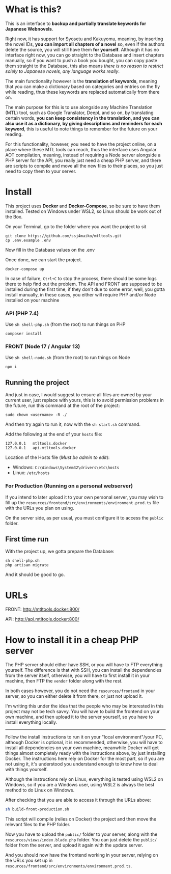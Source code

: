 # What is this?

This is an interface to **backup and partially translate keywords for Japanese Webnovels**.

Right now, it has support for Syosetu and Kakuyomu, meaning, by inserting the novel IDs, **you can import all chapters of a novel** so, even if the authors delete the source, you will still have them **for yourself**. Although it has no interface right now, you can go straight to the Database and insert chapters manually, so if you want to push a book you bought, you can copy paste them straight to the Database, this also means *there is no reason to restrict solely to Japanese novels, any language works really*.

The main functionality however is the **translation of keywords**, meaning that you can make a dictionary based on categories and entries on the fly while reading, thus these keywords are replaced automatically from there on.

The main purpose for this is to use alongside any Machine Translation (MTL) tool, such as Google Translator, DeepL and so on, by translating certain words, **you can keep consistency in the translation, and you can also use it as a dictionary, by giving descriptions and reminders for each keyword**, this is useful to note things to remember for the future on your reading.

For this functionality, however, you need to have the project online, on a place where these MTL tools can reach, thus the interface uses Angular AOT compilation, meaning, instead of requiring a Node server alongside a PHP server for the API, you really just need a cheap PHP server, and there are scripts to compile and move all the new files to their places, so you just need to copy them to your server.

# Install

This project uses **Docker** and **Docker-Compose**, so be sure to have them installed.
Tested on Windows under WSL2, so Linux should be work out of the Box.

On your Terminal, go to the folder where you want the project to sit
```
git clone https://github.com/ssj4maiko/mtltools.git
cp .env.example .env
```
Now fill in the Database values on the .env

Once done, we can start the project.
```
docker-compose up
```
In case of failure, `Ctrl+C` to stop the process, there should be some logs there to help find out the problem. The API and FRONT are supposed to be installed during the first time, if they don't due to some error, well, you gotta install manually, in these cases, you either will require PHP and/or Node installed on your machine

### API (PHP 7.4)

Use `sh shell-php.sh` (from the root) to run things on PHP

```
composer install
```
### FRONT (Node 17 / Angular 13)

Use `sh shell-node.sh` (from the root) to run things on Node
```
npm i
```

## Running the project

And just in case, I would suggest to ensure all files are owned by your current user, just replace <username> with yours, this is to avoid permission problems in the future, run this command at the root of the project:
```
sudo chown <username> -R ./
```

And then try again to run it, now with the `sh start.sh` command.

Add the following at the end of your `hosts` file:
```
127.0.0.1   mtltools.docker
127.0.0.1   api.mtltools.docker
```
Location of the Hosts file (*Must be admin to edit*):
* Windows: `C:\Windows\System32\drivers\etc\hosts`
* Linux:  `/etc/hosts`

### For Production (Running on a personal webserver)

If you intend to later upload it to your own personal server, you may wish to fill up the `resources/frontend/src/environments/environment.prod.ts` file with the URLs you plan on using.

On the server side, as per usual, you must configure it to access the `public` folder.

## First time run

With the project up, we gotta prepare the Database:
```
sh shell-php.sh
php artisan migrate
```

And it should be good to go.

# URLs
FRONT: http://mtltools.docker:800/

API: http://api.mtltools.docker:800/

# How to install it in a cheap PHP server

The PHP server should either have SSH, or you will have to FTP everything yourself. The difference is that with SSH, you can install the dependencies from the server itself, otherwise, you will have to first install it in your machine, then FTP the `vendor` folder along with the rest.

In both cases however, you do not need the `resources/frontend` in your server, so you can either delete it from there, or just not upload it.

I'm writing this under the idea that the people who may be interested in this project may not be tech savvy. You will have to build the frontend on your own machine, and then upload it to the server yourself, so you have to install everything locally.

--------

Follow the install instructions to run it on your "local environment"/your PC, although Docker is optional, it is recommended, otherwise, you will have to install all dependencies on your own machine, meanwhile Docker will get things almost completely ready with the instructions above, by just installing Docker. The instructions here rely on Docker for the most part, so if you are not using it, it's understood you understand enough to know how to deal with things yourself.

Although the instructions rely on Linux, everything is tested using WSL2 on Windows, so if you are a Windows user, using WSL2 is always the best method to do Linux on Windows.

After checking that you are able to access it through the URLs above:

```bash
sh build-front-production.sh
```

This script will compile (relies on Docker) the project and then move the relevant files to the PHP folder.

Now you have to upload the `public/` folder to your server, along with the `resources/views/index.blade.php` folder. You can just delete the `public/` folder from the server, and upload it again with the update server.

And you should now have the frontend working in your server, relying on the URLs you set up in `resources/frontend/src/environments/environment.prod.ts`.